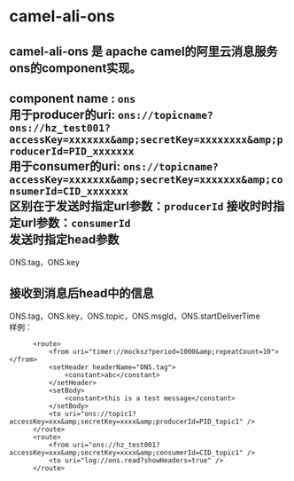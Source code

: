camel-ali-ons
==========
camel-ali-ons 是 apache camel的阿里云消息服务ons的component实现。
------
component name :  `ons`  
用于producer的uri: `ons://topicname?ons://hz_test001?accessKey=xxxxxxx&amp;secretKey=xxxxxxxx&amp;producerId=PID_xxxxxxx`  
用于consumer的uri: `ons://topicname?accessKey=xxxxxxx&amp;secretKey=xxxxxxx&amp;consumerId=CID_xxxxxxx`  
区别在于发送时指定url参数：`producerId`  接收时时指定url参数：`consumerId`  
发送时指定head参数  
------
ONS.tag，ONS.key  

接收到消息后head中的信息
------
ONS.tag，ONS.key，ONS.topic，ONS.msgId，ONS.startDeliverTime  
样例：
```
      <route>
          <from uri="timer://mocksz?period=1000&amp;repeatCount=10"></from>
          <setHeader headerName="ONS.tag">
              <constant>abc</constant>
          </setHeader>
          <setBody>
              <constant>this is a test message</constant>
          </setBody>
          <to uri="ons://topic1?accessKey=xxx&amp;secretKey=xxxx&amp;producerId=PID_topic1" />
      </route>
      <route>
          <from uri="ons://hz_test001?accessKey=xxx&amp;secretKey=xxxx&amp;consumerId=CID_topic1" />
          <to uri="log://ons.read?showHeaders=true" />
      </route>

```

